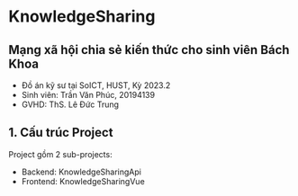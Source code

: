 # KnowledgeSharing

## Mạng xã hội chia sẻ kiến thức cho sinh viên Bách Khoa

- Đồ án kỹ sư tại SoICT, HUST, Kỳ 2023.2
- Sinh viên: Trần Văn Phúc, 20194139
- GVHD: ThS. Lê Đức Trung

## 1. Cấu trúc Project

Project gồm 2 sub-projects:

- Backend: KnowledgeSharingApi
- Frontend: KnowledgeSharingVue

